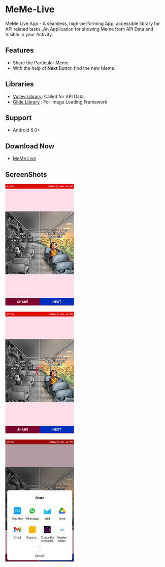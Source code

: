 # MeMe-Live
MeMe Live App - A seamless, high-performing App; accessible library for API related tasks .An Application for showing Meme from API Data and Visible in your Activity.

## Features
- Share the Particular Meme
- With the help of **Next** Button find the new Meme.
  
## Libraries
- [Volley Library](https://developer.android.com/training/volley): Called for API Data.
- [Glide Library](https://github.com/bumptech/glide) : For Image Loading Framework

## Support
- Android 6.0+

## Download Now 

- [MeMe Live](https://mega.nz/file/aqpAmTQD#qA09cq5cwGcMSootDiKoYq-gXfy76l_tPoLSvHZzOqc)

## ScreenShots
![](Screenshots/Screenshot_2022-01-27-18-27-33-499_com.example.memeshare.png)

![](Screenshots/Screenshot_2022-01-27-18-27-51-840_com.example.memeshare.png)

![](Screenshots/Screenshot_2022-01-27-18-27-47-242_android.png)
